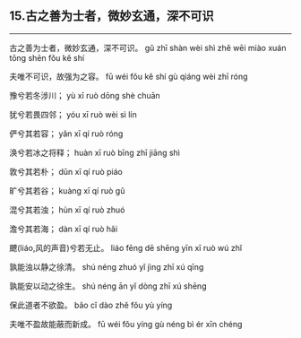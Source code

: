 ## 15.古之善为士者，微妙玄通，深不可识
---


<ruby><rbc><rb> 古之善为士者，微妙玄通，深不可识。 </rb></rbc>
  <rtc><rt>gǔ zhī shàn wèi shì zhě wēi miào xuán tōng shēn fǒu kě shí</rt></rtc>
</ruby>

<ruby><rbc><rb> 夫唯不可识，故强为之容。 </rb></rbc>
  <rtc><rt>fū wéi fǒu kě shí gù qiáng wèi zhī róng</rt></rtc>
</ruby>

<ruby><rbc><rb> 豫兮若冬涉川； </rb></rbc>
  <rtc><rt>yù xī ruò dōng shè chuān</rt></rtc>
</ruby>

<ruby><rbc><rb> 犹兮若畏四邻； </rb></rbc>
  <rtc><rt>yóu xī ruò wèi sì lín</rt></rtc>
</ruby>

<ruby><rbc><rb> 俨兮其若容； </rb></rbc>
  <rtc><rt>yǎn xī qí ruò róng</rt></rtc>
</ruby>

<ruby><rbc><rb> 涣兮若冰之将释； </rb></rbc>
  <rtc><rt>huàn xī ruò bīng zhī jiāng shì</rt></rtc>
</ruby>

<ruby><rbc><rb> 敦兮其若朴； </rb></rbc>
  <rtc><rt>dūn xī qí ruò piáo</rt></rtc>
</ruby>

<ruby><rbc><rb> 旷兮其若谷； </rb></rbc>
  <rtc><rt>kuàng xī qí ruò gǔ</rt></rtc>
</ruby>

<ruby><rbc><rb> 混兮其若浊； </rb></rbc>
  <rtc><rt>hùn xī qí ruò zhuó</rt></rtc>
</ruby>

<ruby><rbc><rb> 澹兮其若海； </rb></rbc>
  <rtc><rt>dàn xī qí ruò hǎi</rt></rtc>
</ruby>

<ruby><rbc><rb> 飉(liáo,风的声音)兮若无止。 </rb></rbc>
  <rtc><rt>liáo fēng dē shēng yīn xī ruò wú zhǐ</rt></rtc>
</ruby>

<ruby><rbc><rb> 孰能浊以静之徐清。 </rb></rbc>
  <rtc><rt>shú néng zhuó yǐ jìng zhī xú qīng</rt></rtc>
</ruby>

<ruby><rbc><rb> 孰能安以动之徐生。 </rb></rbc>
  <rtc><rt>shú néng ān yǐ dòng zhī xú shēng</rt></rtc>
</ruby>

<ruby><rbc><rb> 保此道者不欲盈。 </rb></rbc>
  <rtc><rt>bǎo cǐ dào zhě fǒu yù yíng</rt></rtc>
</ruby>

<ruby><rbc><rb> 夫唯不盈故能蔽而新成。 </rb></rbc>
  <rtc><rt>fū wéi fǒu yíng gù néng bì ér xīn chéng</rt></rtc>
</ruby>

<ruby><rbc><rb>  </rb></rbc>
  <rtc><rt></rt></rtc>
</ruby>

